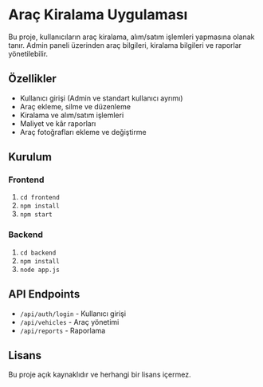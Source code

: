 # Araç Kiralama Uygulaması

Bu proje, kullanıcıların araç kiralama, alım/satım işlemleri yapmasına olanak tanır. Admin paneli üzerinden araç bilgileri, kiralama bilgileri ve raporlar yönetilebilir.

## Özellikler
- Kullanıcı girişi (Admin ve standart kullanıcı ayrımı)
- Araç ekleme, silme ve düzenleme
- Kiralama ve alım/satım işlemleri
- Maliyet ve kâr raporları
- Araç fotoğrafları ekleme ve değiştirme

## Kurulum

### Frontend
1. `cd frontend`
2. `npm install`
3. `npm start`

### Backend
1. `cd backend`
2. `npm install`
3. `node app.js`

## API Endpoints
- `/api/auth/login` - Kullanıcı girişi
- `/api/vehicles` - Araç yönetimi
- `/api/reports` - Raporlama

## Lisans
Bu proje açık kaynaklıdır ve herhangi bir lisans içermez.